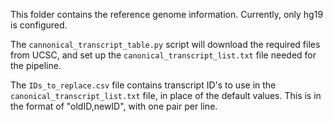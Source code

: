 This folder contains the reference genome information. Currently, only hg19 is configured. 

The `cannonical_transcript_table.py` script will download the required files from UCSC, and set up the `canonical_transcript_list.txt` file needed for the pipeline. 

The `IDs_to_replace.csv` file contains transcript ID's to use in the `canonical_transcript_list.txt` file, in place of the default values. This is in the format of "oldID,newID", with one pair per line.
